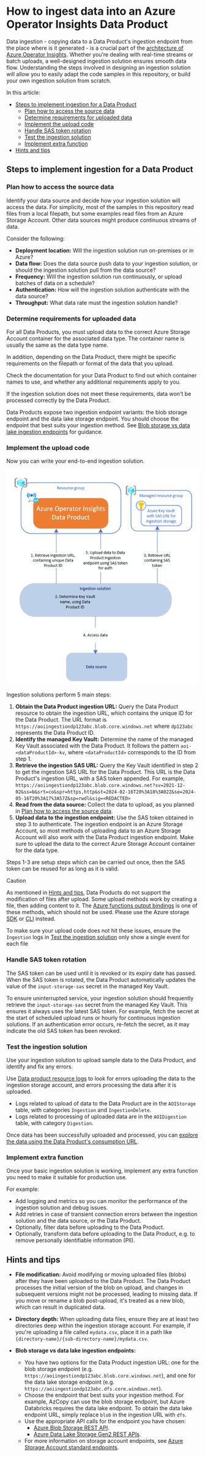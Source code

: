 # How to ingest data into an Azure Operator Insights Data Product

Data ingestion - copying data to a Data Product's ingestion endpoint from the place where is it generated - is a crucial part of the [architecture of Azure Operator Insights](https://learn.microsoft.com/en-gb/azure/operator-insights/architecture). Whether you’re dealing with real-time streams or batch uploads, a well-designed ingestion solution ensures smooth data flow. Understanding the steps involved in designing an ingestion solution will allow you to easily adapt the code samples in this repository, or build your own ingestion solution from scratch.

In this article:

- [Steps to implement ingestion for a Data Product](#steps-to-implement-ingestion-for-a-data-product)
  - [Plan how to access the source data](#plan-how-to-access-the-source-data)
  - [Determine requirements for uploaded data](#determine-requirements-for-uploaded-data)
  - [Implement the upload code](#implement-the-upload-code)
  - [Handle SAS token rotation](#handle-sas-token-rotation)
  - [Test the ingestion solution](#test-the-ingestion-solution)
  - [Implement extra function](#implement-extra-function)
- [Hints and tips](#hints-and-tips)

## Steps to implement ingestion for a Data Product

### Plan how to access the source data

Identify your data source and decide how your ingestion solution will access the data. For simplicity, most of the samples in this repository read files from a local filepath, but some examples read files from an Azure Storage Account. Other data sources might produce continuous streams of data.

Consider the following:

- **Deployment location:** Will the ingestion solution run on-premises or in Azure?
- **Data flow:** Does the data source push data to your ingestion solution, or should the ingestion solution pull from the data source?
- **Frequency:** Will the ingestion solution run continuously, or upload batches of data on a schedule?
- **Authentication:** How will the ingestion solution authenticate with the data source?
- **Throughput:** What data rate must the ingestion solution handle?

### Determine requirements for uploaded data

For all Data Products, you must upload data to the correct Azure Storage Account container for the associated data type. The container name is usually the same as the data type name.

In addition, depending on the Data Product, there might be specific requirements on the filepath or format of the data that you upload.

Check the documentation for your Data Product to find out which container names to use, and whether any additional requirements apply to you.

If the ingestion solution does not meet these requirements, data won't be processed correctly by the Data Product.

Data Products expose two ingestion endpoint variants: the blob storage endpoint and the data lake storage endpoint. You should choose the endpoint that best suits your ingestion method. See [Blob storage vs data lake ingestion endpoints](#blob-vs-dfs) for guidance.

### Implement the upload code

Now you can write your end-to-end ingestion solution.

![image](images/ingestion-overview.png)

Ingestion solutions perform 5 main steps:

1. **Obtain the Data Product ingestion URL:** Query the Data Product resource to obtain the ingestion URL, which contains the unique ID for the Data Product. The URL format is `https://aoiingestiondp123abc.blob.core.windows.net` where `dp123abc` represents the Data Product ID.
2. **Identify the managed Key Vault:** Determine the name of the managed Key Vault associated with the Data Product. It follows the pattern `aoi-<dataProductId>-kv`, where `<dataProductId>` corresponds to the ID from step 1.
3. **Retrieve the ingestion SAS URL:** Query the Key Vault identified in step 2 to get the ingestion SAS URL for the Data Product. This URL is the Data Product's ingestion URL, with a SAS token appended. For example, `https://aoiingestiondp123abc.blob.core.windows.net?sv=2021-12-02&ss=b&srt=co&spr=https,http&st=2024-02-16T20%3A18%3A02Z&se=2024-05-16T20%3A17%3A57Z&sp=rwdl&sig=<REDACTED>`
4. **Read from the data source:** Collect the data to upload, as you planned in [Plan how to access the source data](#plan-how-to-access-the-source-data).
5. **Upload data to the ingestion endpoint:** Use the SAS token obtained in step 3 to authenticate. The ingestion endpoint is an Azure Storage Account, so most methods of uploading data to an Azure Storage Account will also work with the Data Product ingestion endpoint. Make sure to upload the data to the correct Azure Storage Account container for the data type.

Steps 1-3 are setup steps which can be carried out once, then the SAS token can be reused for as long as it is valid.

> [!Caution]
> As mentioned in [Hints and tips](#hints-and-tips), Data Products do not support the modification of files after upload. Some upload methods work by creating a file, then adding content to it. The [Azure functions output bindings](https://learn.microsoft.com/azure/azure-functions/functions-bindings-storage-blob-output) is one of these methods, which should not be used. Please use the Azure storage [SDK](https://learn.microsoft.com/dotnet/api/azure.storage.blobs) or [CLI](https://learn.microsoft.com/cli/azure/storage/blob) instead.
> 
> To make sure your upload code does not hit these issues, ensure the `Ingestion` logs in [Test the ingestion solution](#test-the-ingestion-solution) only show a single event for each file

### Handle SAS token rotation

The SAS token can be used until it is revoked or its expiry date has passed. When the SAS token is rotated, the Data Product automatically updates the value of the `input-storage-sas` secret in the managed Key Vault.

To ensure uninterrupted service, your ingestion solution should frequently retrieve the `input-storage-sas` secret from the managed Key Vault. This ensures it always uses the latest SAS token. For example, fetch the secret at the start of scheduled upload runs or hourly for continuous ingestion solutions. If an authentication error occurs, re-fetch the secret, as it may indicate the old SAS token has been revoked.

### Test the ingestion solution

Use your ingestion solution to upload sample data to the Data Product, and identify and fix any errors.

Use [Data product resource logs](https://learn.microsoft.com/en-us/azure/operator-insights/monitor-operator-insights#resource-logs-for-data-products-overview-collection-and-analysis) to look for errors uploading the data to the ingestion storage account, and errors processing the data after it is uploaded.

- Logs related to upload of data to the Data Product are in the `AOIStorage` table, with categories `Ingestion` and `IngestionDelete`.
- Logs related to processing of uploaded data are in the `AOIDigestion` table, with category `Digestion`.

Once data has been successfully uploaded and processed, you can [explore the data using the Data Product's consumption URL](https://learn.microsoft.com/en-us/azure/operator-insights/data-query).

### Implement extra function

Once your basic ingestion solution is working, implement any extra function you need to make it suitable for production use.

For example:

- Add logging and metrics so you can monitor the performance of the ingestion solution and debug issues.
- Add retries in case of transient connection errors between the ingestion solution and the data source, or the Data Product.
- Optionally, filter data before uploading to the Data Product.
- Optionally, transform data before uploading to the Data Product, e.g. to remove personally identifiable information (PII).

## Hints and tips

- **File modification:** Avoid modifying or moving uploaded files (blobs) after they have been uploaded to the Data Product. The Data Product processes the initial version of the blob on upload, and changes in subsequent versions might not be processed, leading to missing data. If you move or rename a blob post-upload, it's treated as a new blob, which can result in duplicated data.

- **Directory depth:** When uploading data files, ensure they are at least two directories deep within the ingestion storage account. For example, if you're uploading a file called `mydata.csv`, place it in a path like `{directory-name}/{sub-directory-name}/mydata.csv`.

- <a name="blob-vs-dfs"></a>**Blob storage vs data lake ingestion endpoints:**
  - You have two options for the Data Product ingestion URL: one for the blob storage endpoint (e.g. `https://aoiingestiondp123abc.blob.core.windows.net`), and one for the data lake storage endpoint (e.g. `https://aoiingestiondp123abc.dfs.core.windows.net`).
  - Choose the endpoint that best suits your ingestion method. For example, AzCopy can use the blob storage endpoint, but Azure Databricks requires the data lake endpoint. To obtain the data lake endpoint URL, simply replace `blob` in the ingestion URL with `dfs`.
  - Use the appropriate API calls for the endpoint you have chosen:
    - [Azure Blob Storage REST API](https://learn.microsoft.com/en-us/rest/api/storageservices/blob-service-rest-api).
    - [Azure Data Lake Storage Gen2 REST APIs](https://learn.microsoft.com/en-us/rest/api/storageservices/data-lake-storage-gen2).
  - For more information on storage account endpoints, see [Azure Storage Account standard endpoints](https://learn.microsoft.com/en-us/azure/storage/common/storage-account-overview#standard-endpoints).
